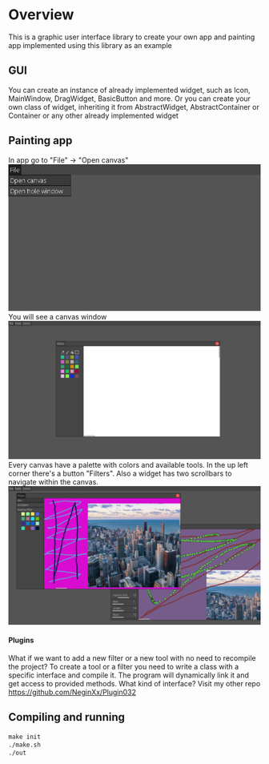 # Overview
This is a graphic user interface library to create your own app and painting app implemented using this library as an example
## GUI
You can create an instance of already implemented widget, such as Icon, MainWindow, DragWidget, BasicButton and more. Or you can create your own class of widget, inheriting it from AbstractWidget, AbstractContainer or Container or any other already implemented widget
## Painting app
In app go to "File" -> "Open canvas"
![](screenshots/open_canvas.png)
You will see a canvas window
![](screenshots/canvas.png)
Every canvas have a palette with colors and available tools. In the up left corner there's a button "Filters". Also a widget has two scrollbars to navigate within the canvas.
![](screenshots/app.png)
#### Plugins
What if we want to add a new filter or a new tool with no need to recompile the project? To create a tool or a filter you need to write a class with a specific interface and compile it. The program will dynamically link it and get access to provided methods. What kind of interface? Visit my other repo https://github.com/NeginXx/Plugin032
## Compiling and running
```
make init
./make.sh
./out
```